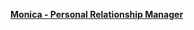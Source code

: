 [**Monica - Personal Relationship Manager**](https://github.com/monicahq/monica "Monica - Personal Relationship Manager")